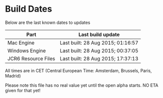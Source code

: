 # Build Dates

Below are the last known dates to updates

Part | Last build update
-----|-----
Mac Engine | Last built: 28 Aug 2015; 01:16:57
Windows Engine | Last built: 28 Aug 2015; 00:37:05
JCR6 Resource Files | Last built: 28 Aug 2015; 17:37:13
All times are in CET (Central European Time: Amsterdam, Brussels, Paris, Madrid)


Please note this file has no real value yet until the open alpha starts. NO ETA given for that yet!

